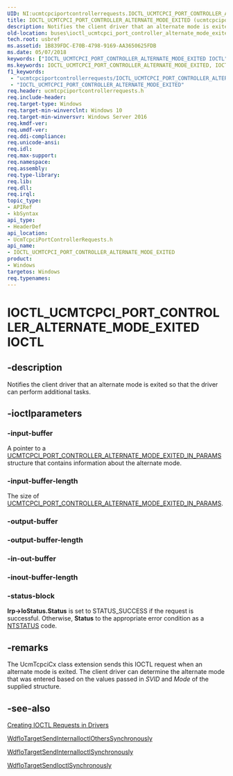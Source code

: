 ```yaml
---
UID: NI:ucmtcpciportcontrollerrequests.IOCTL_UCMTCPCI_PORT_CONTROLLER_ALTERNATE_MODE_EXITED
title: IOCTL_UCMTCPCI_PORT_CONTROLLER_ALTERNATE_MODE_EXITED (ucmtcpciportcontrollerrequests.h)
description: Notifies the client driver that an alternate mode is exited so that the driver can perform additional tasks.
old-location: buses\ioctl_ucmtcpci_port_controller_alternate_mode_exited.htm
tech.root: usbref
ms.assetid: 1B839FDC-E70B-4798-9169-AA3650625FDB
ms.date: 05/07/2018
keywords: ["IOCTL_UCMTCPCI_PORT_CONTROLLER_ALTERNATE_MODE_EXITED IOCTL"]
ms.keywords: IOCTL_UCMTCPCI_PORT_CONTROLLER_ALTERNATE_MODE_EXITED, IOCTL_UCMTCPCI_PORT_CONTROLLER_ALTERNATE_MODE_EXITED control, IOCTL_UCMTCPCI_PORT_CONTROLLER_ALTERNATE_MODE_EXITED control code [Buses], buses.ioctl_ucmtcpci_port_controller_alternate_mode_exited, ucmtcpciportcontrollerrequests/IOCTL_UCMTCPCI_PORT_CONTROLLER_ALTERNATE_MODE_EXITED
f1_keywords:
 - "ucmtcpciportcontrollerrequests/IOCTL_UCMTCPCI_PORT_CONTROLLER_ALTERNATE_MODE_EXITED"
 - "IOCTL_UCMTCPCI_PORT_CONTROLLER_ALTERNATE_MODE_EXITED"
req.header: ucmtcpciportcontrollerrequests.h
req.include-header: 
req.target-type: Windows
req.target-min-winverclnt: Windows 10
req.target-min-winversvr: Windows Server 2016
req.kmdf-ver: 
req.umdf-ver: 
req.ddi-compliance: 
req.unicode-ansi: 
req.idl: 
req.max-support: 
req.namespace: 
req.assembly: 
req.type-library: 
req.lib: 
req.dll: 
req.irql: 
topic_type:
- APIRef
- kbSyntax
api_type:
- HeaderDef
api_location:
- UcmTcpciPortControllerRequests.h
api_name:
- IOCTL_UCMTCPCI_PORT_CONTROLLER_ALTERNATE_MODE_EXITED
product:
- Windows
targetos: Windows
req.typenames: 
---
```


# IOCTL_UCMTCPCI_PORT_CONTROLLER_ALTERNATE_MODE_EXITED IOCTL


## -description


Notifies the client driver that an alternate mode is exited so that the driver can perform additional tasks.


## -ioctlparameters




### -input-buffer

A pointer to a <a href="https://docs.microsoft.com/windows-hardware/drivers/ddi/ucmtcpciportcontrollerrequests/ns-ucmtcpciportcontrollerrequests-_ucmtcpci_port_controller_alternate_mode_exited_in_params">UCMTCPCI_PORT_CONTROLLER_ALTERNATE_MODE_EXITED_IN_PARAMS</a> structure that contains information about the alternate mode. 


### -input-buffer-length

The size of <a href="https://docs.microsoft.com/windows-hardware/drivers/ddi/ucmtcpciportcontrollerrequests/ns-ucmtcpciportcontrollerrequests-_ucmtcpci_port_controller_alternate_mode_exited_in_params">UCMTCPCI_PORT_CONTROLLER_ALTERNATE_MODE_EXITED_IN_PARAMS</a>.


### -output-buffer








### -output-buffer-length








### -in-out-buffer








### -inout-buffer-length








### -status-block

<b>Irp->IoStatus.Status</b> is set to STATUS_SUCCESS if the request is successful. Otherwise, <b>Status</b> to the appropriate error condition as a <a href="https://docs.microsoft.com/windows-hardware/drivers/kernel/ntstatus-values">NTSTATUS</a> code. 


## -remarks



The UcmTcpciCx class extension sends this IOCTL request when an alternate mode is exited. The client driver can determine the alternate mode that was entered based on the values passed in <i>SVID</i> and <i>Mode</i> of the supplied structure.




## -see-also




<a href="https://docs.microsoft.com/windows-hardware/drivers/kernel/creating-ioctl-requests-in-drivers">Creating IOCTL Requests in Drivers</a>



<a href="https://docs.microsoft.com/windows-hardware/drivers/ddi/wdfiotarget/nf-wdfiotarget-wdfiotargetsendinternalioctlotherssynchronously">WdfIoTargetSendInternalIoctlOthersSynchronously</a>



<a href="https://docs.microsoft.com/windows-hardware/drivers/ddi/wdfiotarget/nf-wdfiotarget-wdfiotargetsendinternalioctlsynchronously">WdfIoTargetSendInternalIoctlSynchronously</a>



<a href="https://docs.microsoft.com/windows-hardware/drivers/ddi/wdfiotarget/nf-wdfiotarget-wdfiotargetsendioctlsynchronously">WdfIoTargetSendIoctlSynchronously</a>
 

 

